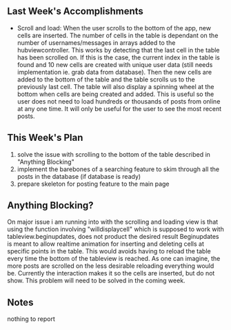 ## Last Week's Accomplishments
- Scroll and load: When the user scrolls to the bottom of the app, new cells are inserted. The number of cells in the table is dependant on the number of usernames/messages in arrays added to the hubviewcontroller. This works by detecting that the last cell in the table has been scrolled on. If this is the case, the current index in the table is found and 10 new cells are created with unique user data (still needs implementation ie. grab data from database). Then the new cells are added to the bottom of the table and the table scrolls us to the previously last cell. The table will also display a spinning wheel at the bottom when cells are being created and added. This is useful so the user does not need to load hundreds or thousands of posts from online at any one time. It will only be useful for the user to see the most recent posts.


## This Week's Plan
1) solve the issue with scrolling to the bottom of the table described in "Anything Blocking"
2) implement the barebones of a searching feature to skim through all the posts in the database (if database is ready)
3) prepare skeleton for posting feature to the main page


## Anything Blocking?
On major issue i am running into with the scrolling and loading view is that using the function involving "willdisplaycell" which is supposed to work with tableview.beginupdates, does not product the desired result Beginupdates is meant to allow realtime animation for inserting and deleting cells at specific points in the table. This would avoids having to reload the table every time the bottom of the tableview is reached. As one can imagine, the more posts are scrolled on the less desirable reloading everything would be. Currently the interaction makes it so the cells are inserted, but do not show. This problem will need to be solved in the coming week. 


## Notes
nothing to report
